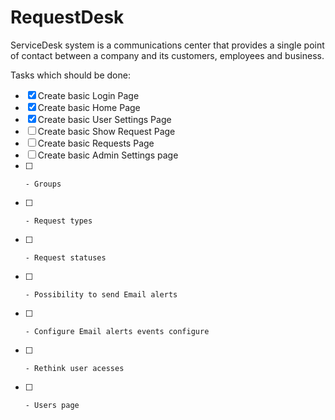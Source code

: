# RequestDesk

ServiceDesk system is a communications center that provides a single point of contact between a company and its customers, employees and business.

Tasks which should be done:
- [x] Create basic Login Page
- [x] Create basic Home Page
- [x] Create basic User Settings Page
- [ ] Create basic Show Request Page
- [ ] Create basic Requests Page
- [ ] Create basic Admin Settings page
- [ ]     - Groups
- [ ]     - Request types
- [ ]     - Request statuses
- [ ]     - Possibility to send Email alerts
- [ ]     - Configure Email alerts events configure
- [ ]     - Rethink user acesses
- [ ]     - Users page

